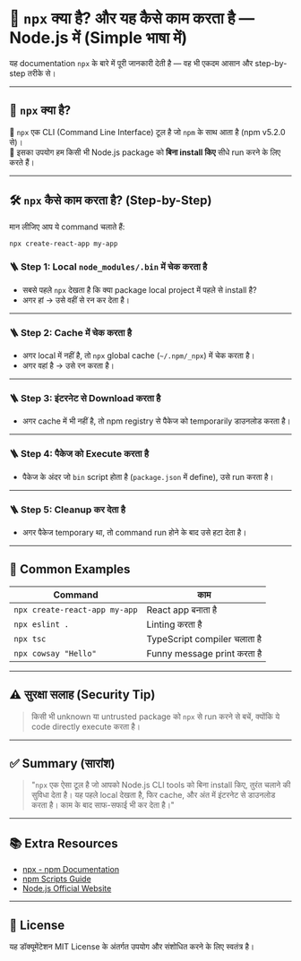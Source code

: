 # 🚀 `npx` क्या है? और यह कैसे काम करता है — Node.js में (Simple भाषा में)

यह documentation `npx` के बारे में पूरी जानकारी देती है — वह भी एकदम आसान और step-by-step तरीके से।

---

## 📘 `npx` क्या है?

🔹 `npx` एक CLI (Command Line Interface) टूल है जो `npm` के साथ आता है (npm v5.2.0 से)।  
🔹 इसका उपयोग हम किसी भी Node.js package को **बिना install किए** सीधे run करने के लिए करते हैं।

---

## 🛠️ `npx` कैसे काम करता है? (Step-by-Step)

मान लीजिए आप ये command चलाते हैं:

```bash
npx create-react-app my-app
```

### 🪜 Step 1: Local `node_modules/.bin` में चेक करता है
- सबसे पहले `npx` देखता है कि क्या package local project में पहले से install है?
- अगर हां → उसे वहीं से रन कर देता है।

---

### 🪜 Step 2: Cache में चेक करता है
- अगर local में नहीं है, तो `npx` global cache (`~/.npm/_npx`) में चेक करता है।
- अगर वहां है → उसे रन करता है।

---

### 🪜 Step 3: इंटरनेट से Download करता है
- अगर cache में भी नहीं है, तो npm registry से पैकेज को temporarily डाउनलोड करता है।

---

### 🪜 Step 4: पैकेज को Execute करता है
- पैकेज के अंदर जो `bin` script होता है (`package.json` में define), उसे run करता है।

---

### 🪜 Step 5: Cleanup कर देता है
- अगर पैकेज temporary था, तो command run होने के बाद उसे हटा देता है।

---

## 🎯 Common Examples

| Command | काम |
|--------|-----|
| `npx create-react-app my-app` | React app बनाता है |
| `npx eslint .` | Linting करता है |
| `npx tsc` | TypeScript compiler चलाता है |
| `npx cowsay "Hello"` | Funny message print करता है |

---

## ⚠️ सुरक्षा सलाह (Security Tip)

> किसी भी unknown या untrusted package को `npx` से run करने से बचें, क्योंकि ये code directly execute करता है।

---

## ✅ Summary (सारांश)

> "`npx` एक ऐसा टूल है जो आपको Node.js CLI tools को बिना install किए, तुरंत चलाने की सुविधा देता है। यह पहले local देखता है, फिर cache, और अंत में इंटरनेट से डाउनलोड करता है। काम के बाद साफ-सफाई भी कर देता है।"

---

## 📚 Extra Resources

- [npx - npm Documentation](https://docs.npmjs.com/cli/v9/commands/npx)
- [npm Scripts Guide](https://docs.npmjs.com/cli/v9/using-npm/scripts)
- [Node.js Official Website](https://nodejs.org/)

---

## 📄 License

यह डॉक्यूमेंटेशन MIT License के अंतर्गत उपयोग और संशोधित करने के लिए स्वतंत्र है।